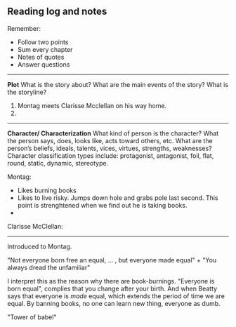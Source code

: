 ## Reading log and notes

Remember:
- Follow two points
- Sum every chapter 
- Notes of quotes
- Answer questions
-----------------------------------
**Plot** 
What is the story about? What are the main events of the story? What is the storyline? 

1. Montag meets Clarisse Mcclellan on his way home.
2. 

----------------------------------
**Character/ Characterization**
What kind of person is the character? What the person says, does, looks like, acts toward others, etc. What are the person’s beliefs, ideals, talents, vices, virtues, strengths, weaknesses? Character classification types include: protagonist, antagonist, foil, flat, round, static, dynamic, stereotype.

Montag:
- Likes burning books
- Likes to live risky. Jumps down hole and grabs pole last second. This point is strenghtened when we find out he is taking books. 
- 

Clarisse McClellan:


------------------------------------

Introduced to Montag.




"Not everyone born free an equal, ... , but everyone made equal"
+
"You always dread the unfamiliar"

I interpret this as the reason why there are book-burnings. "Everyone is born equal", complies that you change after your birth. And when Beatty says that everyone is *made* equal, which extends the period of time we are equal. By banning books, no one can learn new thing, everyone as dumb.


"Tower of babel"
